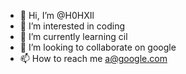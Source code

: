 - 👋 Hi, I’m @H0HXIl
- 👀 I’m interested in coding
- 🌱 I’m currently learning cil
- 💞️ I’m looking to collaborate on google
- 📫 How to reach me a@google.com

<!---
H0HXIl/H0HXIl is a ✨ special ✨ repository because its `README.md` (this file) appears on your GitHub profile.
You can click the Preview link to take a look at your changes.
--->
